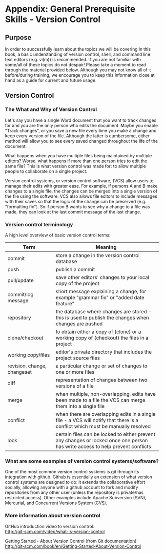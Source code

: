 # Appendix: General Prerequisite Skills - Version Control

## Purpose

In order to successfully learn about the topics we will be covering in this book, a basic understanding of version control, shell, and command line text editors (e.g. vi(m)) is recommended. If you are not familiar with some/all of these topics do not despair! Please take a moment to read through the material provided below. Although you may not know all of it before/during training, we encourage you to keep this information close at hand as a guide for current and future usage.

## Version Control

### The What and Why of Version Control

Let's say you have a single Word document that you want to track changes for and you are the only person who edits the document. Maybe you enable "Track changes", or you save a  new file every time you make a change and keep every version of the file. Although the latter is cumbersome, either method will allow you to see every saved changed throughout the life of the document.

What happens when you have multiple files being maintained by multiple editors? Worse, what happens if more than one person tries to edit the same file? This is what version control was made for: to allow multiple people to collaborate on a single project.

Version control systems, or version control software, (VCS) allow users to manage their edits with greater ease. For example, if persons A and B make changes to a single file, the changes can be merged into a single version of the file using the software. VCS also allows file editors to include messages with their saves so that the logic of the change can be preserved (e.g. "formatting fix"). So if person B wants to see why a change to a file was made, they can look at the last commit message of the last change.

### Version control terminology

A high level overview of basic version control terms:

| Term | Meaning |
|------|---------|
| commit | store a change in the version control database |
| push | publish a commit |
| pull/update | save other editors' changes to your local copy of the project |
| commit/log message | short message explaining a change, for example "grammar fix" or "added date feature" |
| repository | the database where changes are stored - this is used to publish the changes when changes are pushed |
| clone/checkout | to obtain either a copy of (clone) or a working copy of (checkout) the files in a project |
| working copy/files | editor's private directory that includes the project source files |
| revision, change, changeset | a particular change or set of changes to one or more files |
| diff | representation of changes between two versions of a file |
| merge | when multiple, non-overlapping, edits have been made to a file the VCS can merge them into a single file |
| conflict | when there are overlapping edits in a single file - a VCS will notify that there is a conflict which must be manually resolved |
| lock | certain files can be locked to either prevent any changes or locked once one person has write access to help prevent conflicts |

### What are some examples of version control systems/software?

One of the most common version control systems is git through its integration with github. Github is essentially an extension of what version control systems are designed to do: it extends the collaborative effort socially, allowing anyone with a github account to fork and modify repositories from any other user (unless the repository is private/has restricted access). Other examples include Apache Subversion (SVN), Mercurial, and Concurrent Versions System (CVS).

### More information about version control

GitHub introduction video to version control:<br />
http://git-scm.com/video/what-is-version-control

Getting Started - About Version Control (from Git documentation):<br />
http://git-scm.com/book/en/Getting-Started-About-Version-Control
